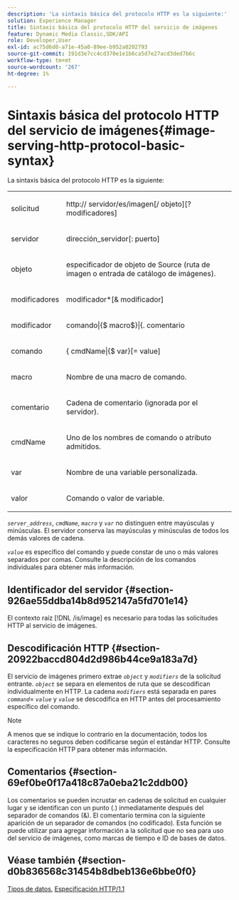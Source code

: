 ```yaml
---
description: 'La sintaxis básica del protocolo HTTP es la siguiente:'
solution: Experience Manager
title: Sintaxis básica del protocolo HTTP del servicio de imágenes
feature: Dynamic Media Classic,SDK/API
role: Developer,User
exl-id: ac75d6d0-a71e-45a0-89ee-b952a0202793
source-git-commit: 191d3e7cc4cd370e1e1b6ca5d7e27acd3ded7b6c
workflow-type: tm+mt
source-wordcount: '267'
ht-degree: 1%

---
```


# Sintaxis básica del protocolo HTTP del servicio de imágenes{#image-serving-http-protocol-basic-syntax}

La sintaxis básica del protocolo HTTP es la siguiente:

<table id="simpletable_854C20D4C42247B99D9F123543C17E7C"> 
 <tr class="strow"> 
  <td class="stentry"> <p><span class="codeph"> <span class="varname"> solicitud</span> </span> </p> </td> 
  <td class="stentry"> <p> <span class="filepath">http://<span class="varname"> servidor</span>/es/imagen[/<span class="varname"> objeto</span>][?<span class="varname"> modificadores</span>]</span> </p> </td> 
 </tr> 
 <tr class="strow"> 
  <td class="stentry"> <p><span class="codeph"> <span class="varname"> servidor </span> </span> </p></td> 
  <td class="stentry"> <p> <span class="codeph"> <span class="varname"> dirección_servidor</span>[:<span class="varname"> puerto</span>]</span> </p> </td> 
 </tr> 
 <tr class="strow"> 
  <td class="stentry"> <p><span class="codeph"> <span class="varname"> objeto</span> </span> </p></td> 
  <td class="stentry"> <p>especificador de objeto de Source (ruta de imagen o entrada de catálogo de imágenes). </p> </td> 
 </tr> 
 <tr class="strow"> 
  <td class="stentry"> <p><span class="codeph"> <span class="varname"> modificadores</span> </span> </p></td> 
  <td class="stentry"> <p><span class="codeph"> <span class="varname"> modificador</span>*[&amp;<span class="varname"> modificador</span>]</span> </p> </td> 
 </tr> 
 <tr class="strow"> 
  <td class="stentry"> <p><span class="codeph"> <span class="varname"> modificador</span> </span> </p></td> 
  <td class="stentry"> <p><span class="codeph">comando|{$<span class="varname"> macro</span>$}|{.<span class="varname"> comentario</span></span> </p></td> 
 </tr> 
 <tr class="strow"> 
  <td class="stentry"> <p><span class="codeph"> <span class="varname"> comando</span> </span> </p> </td> 
  <td class="stentry"> <p>{<span class="varname"> cmdName</span>|{$<span class="varname"> var</span>}[=<span class="varname"> value</span>] </p></td> 
 </tr> 
 <tr class="strow"> 
  <td class="stentry"> <p><span class="codeph"> <span class="varname"> macro</span> </span> </p> </td> 
  <td class="stentry"> <p>Nombre de una macro de comando.</p></td> 
 </tr> 
 <tr class="strow"> 
  <td class="stentry"> <p><span class="codeph"> <span class="varname"> comentario</span> </span> </p></td> 
  <td class="stentry"> <p>Cadena de comentario (ignorada por el servidor).</p></td> 
 </tr> 
 <tr class="strow"> 
  <td class="stentry"> <p><span class="codeph"> <span class="varname"> cmdName</span> </span> </p></td> 
  <td class="stentry"> <p>Uno de los nombres de comando o atributo admitidos.</p></td> 
 </tr> 
 <tr class="strow"> 
  <td class="stentry"> <p><span class="codeph"> <span class="varname"> var</span> </span> </p> </td> 
  <td class="stentry"> <p>Nombre de una variable personalizada.</p></td> 
 </tr> 
 <tr class="strow"> 
  <td class="stentry"> <p><span class="codeph"> <span class="varname"> valor</span> </span> </p></td> 
  <td class="stentry"> <p>Comando o valor de variable. </p></td> 
 </tr> 
</table>

*`server_address`*, *`cmdName`*, *`macro`* y *`var`* no distinguen entre mayúsculas y minúsculas. El servidor conserva las mayúsculas y minúsculas de todos los demás valores de cadena.

*`value`* es específico del comando y puede constar de uno o más valores separados por comas. Consulte la descripción de los comandos individuales para obtener más información.

## Identificador del servidor {#section-926ae55ddba14b8d952147a5fd701e14}

El contexto raíz [!DNL /is/image] es necesario para todas las solicitudes HTTP al servicio de imágenes.

## Descodificación HTTP {#section-20922baccd804d2d986b44ce9a183a7d}

El servicio de imágenes primero extrae *`object`* y *`modifiers`* de la solicitud entrante. *`object`* se separa en elementos de ruta que se descodifican individualmente en HTTP. La cadena *`modifiers`* está separada en pares *`command`*= *`value`* y *`value`* se descodifica en HTTP antes del procesamiento específico del comando.

>[!NOTE]
>
>A menos que se indique lo contrario en la documentación, todos los caracteres no seguros deben codificarse según el estándar HTTP. Consulte la especificación HTTP para obtener más información.

## Comentarios {#section-69ef0be0f17a418c87a0eba21c2ddb00}

Los comentarios se pueden incrustar en cadenas de solicitud en cualquier lugar y se identifican con un punto (.) inmediatamente después del separador de comandos (&amp;). El comentario termina con la siguiente aparición de un separador de comandos (no codificado). Esta función se puede utilizar para agregar información a la solicitud que no sea para uso del servicio de imágenes, como marcas de tiempo e ID de bases de datos.

## Véase también {#section-d0b836568c31454b8dbeb136e6bbe0f0}

[Tipos de datos](../../../../../is-api/http-ref/image-serving-api-ref/c-http-protocol-reference/c-data-types/c-data-types.md#concept-49455c12df954bb5919cdd8d5ccc85fa), [Especificación HTTP/1.1](https://www.w3.org/Protocols/rfc2616/rfc2616.html)
